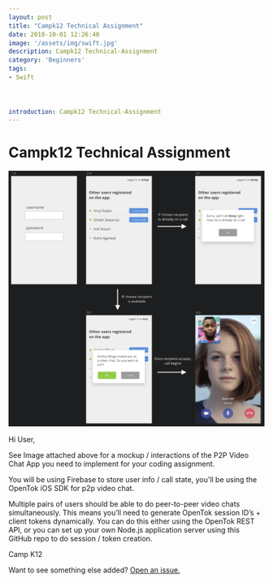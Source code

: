 ```yaml
---
layout: post
title: "Campk12 Technical Assignment"
date: 2018-10-01 12:26:40
image: '/assets/img/swift.jpg'
description: Campk12 Technical-Assignment
category: 'Beginners'
tags:
- Swift



introduction: Campk12 Technical-Assignment
---
```


# Campk12 Technical Assignment

![CampK12](/assets/img/campk12interview.png)

Hi User,

See Image attached above for a mockup / interactions of the P2P Video Chat App you need to implement for your coding assignment.

You will be using Firebase to store user info / call state, you'll be using the OpenTok iOS SDK for p2p video chat.

Multiple pairs of users should be able to do peer-to-peer video chats simultaneously. This means you’ll need to generate OpenTok session ID’s + client tokens dynamically. You can do this either using the OpenTok REST API, or you can set up your own Node.js application server using this GitHub repo to do session / token creation.

Camp K12




Want to see something else added? <a href="https://yugn27.github.io/contact/">Open an issue.</a>

